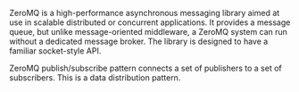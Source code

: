 ZeroMQ is a high-performance asynchronous messaging library aimed at use in scalable distributed or concurrent applications.
It provides a message queue, but unlike message-oriented middleware, a ZeroMQ system can run without a dedicated message broker.
The library is designed to have a familiar socket-style API.

ZeroMQ publish/subscribe pattern connects a set of publishers to a set of subscribers. This is a data distribution pattern.